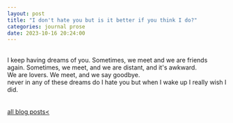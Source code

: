 ```yaml
---
layout: post
title: "I don't hate you but is it better if you think I do?"
categories: journal prose
date: 2023-10-16 20:24:00
---
```

<br>
I keep having dreams of you.  
Sometimes, we meet and we are friends again.  
Sometimes, we meet, and we are distant, and it's awkward.  
<br>
We are lovers.  
We meet, and we say goodbye.  
<br>
never in any of these dreams do I hate you  
but when I wake up I really wish I did.  
<br>
<!-- how lonely it is, to be a boy. 
how painful, to be called a girl. 
<br>
How much easier it is to pretend that I do, to pretend that I should, than to know that I don't have it in me to be angry with you.   -->
<br>
<br>
<a href="/blog-posts">all blog posts< </a>  

